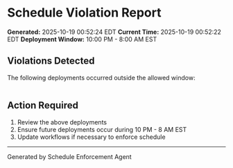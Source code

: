 # Schedule Violation Report

**Generated:** 2025-10-19 00:52:24 EDT
**Current Time:** 2025-10-19 00:52:22 EDT
**Deployment Window:** 10:00 PM - 8:00 AM EST

## Violations Detected

The following deployments occurred outside the allowed window:

```

```

## Action Required

1. Review the above deployments
2. Ensure future deployments occur during 10 PM - 8 AM EST
3. Update workflows if necessary to enforce schedule

---

Generated by Schedule Enforcement Agent
